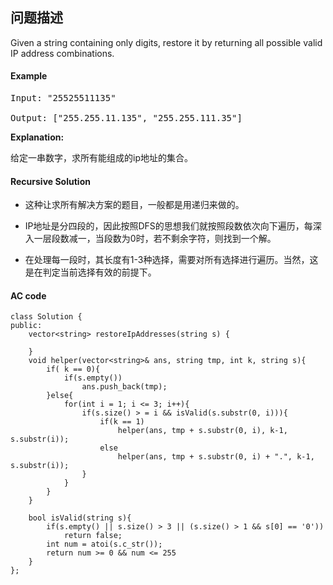 ## 问题描述

Given a string containing only digits, restore it by returning all possible valid IP address combinations.</br>

#### Example
<pre>
Input: "25525511135" </br>
Output: ["255.255.11.135", "255.255.111.35"]
</pre>
__Explanation:__<br>

给定一串数字，求所有能组成的ip地址的集合。

#### Recursive Solution

* 这种让求所有解决方案的题目，一般都是用递归来做的。

* IP地址是分四段的，因此按照DFS的思想我们就按照段数依次向下遍历，每深入一层段数减一，当段数为0时，若不剩余字符，则找到一个解。

* 在处理每一段时，其长度有1-3种选择，需要对所有选择进行遍历。当然，这是在判定当前选择有效的前提下。


#### AC code

```
class Solution {
public:
    vector<string> restoreIpAddresses(string s) {
        
    }
    void helper(vector<string>& ans, string tmp, int k, string s){
        if( k == 0){
            if(s.empty())
                ans.push_back(tmp);
        }else{
            for(int i = 1; i <= 3; i++){
                if(s.size() > = i && isValid(s.substr(0, i))){
                    if(k == 1)
                        helper(ans, tmp + s.substr(0, i), k-1, s.substr(i));
                    else
                        helper(ans, tmp + s.substr(0, i) + ".", k-1, s.substr(i));
                }
            }
        }
    }

    bool isValid(string s){
        if(s.empty() || s.size() > 3 || (s.size() > 1 && s[0] == '0'))
            return false;
        int num = atoi(s.c_str());
        return num >= 0 && num <= 255
    }
};
```

